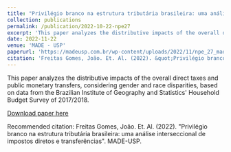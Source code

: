```yaml
---
title: "Privilégio branco na estrutura tributária brasileira: uma análise interseccional de impostos diretos e transferências"
collection: publications
permalink: /publication/2022-10-22-npe27
excerpt: 'This paper analyzes the distributive impacts of the overall direct taxes and public monetary transfers, considering gender and race disparities, based on data from the Brazilian Institute of Geography and Statistics' Household Budget Survey of 2017/2018.'
date: 2022-11-22
venue: 'MADE - USP'
paperurl: 'https://madeusp.com.br/wp-content/uploads/2022/11/npe_27_made-3.pdf'
citation: 'Freitas Gomes, João. Et. Al. (2022). &quot;Privilégio branco na estrutura tributária brasileira: uma análise interseccional de impostos diretos e transferências.&quot;'
---
```

This paper analyzes the distributive impacts of the overall direct taxes and public monetary transfers, considering gender and race disparities, based on data from the Brazilian Institute of Geography and Statistics' Household Budget Survey of 2017/2018.

[Download paper here](https://madeusp.com.br/wp-content/uploads/2022/11/npe_27_made-3.pdf')

Recommended citation: Freitas Gomes, João. Et. Al. (2022). "Privilégio branco na estrutura tributária brasileira: uma análise interseccional de impostos diretos e transferências". MADE-USP.